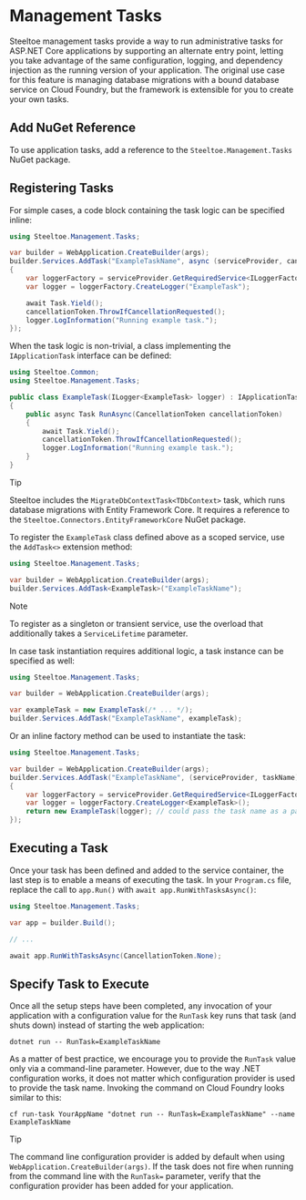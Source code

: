 # Management Tasks

Steeltoe management tasks provide a way to run administrative tasks for ASP.NET Core applications by supporting an alternate entry point, letting you take advantage of the same configuration, logging, and dependency injection as the running version of your application. The original use case for this feature is managing database migrations with a bound database service on Cloud Foundry, but the framework is extensible for you to create your own tasks.

## Add NuGet Reference

To use application tasks, add a reference to the `Steeltoe.Management.Tasks` NuGet package.

## Registering Tasks

For simple cases, a code block containing the task logic can be specified inline:

```csharp
using Steeltoe.Management.Tasks;

var builder = WebApplication.CreateBuilder(args);
builder.Services.AddTask("ExampleTaskName", async (serviceProvider, cancellationToken) =>
{
    var loggerFactory = serviceProvider.GetRequiredService<ILoggerFactory>();
    var logger = loggerFactory.CreateLogger("ExampleTask");

    await Task.Yield();
    cancellationToken.ThrowIfCancellationRequested();
    logger.LogInformation("Running example task.");
});
```

When the task logic is non-trivial, a class implementing the `IApplicationTask` interface can be defined:

```csharp
using Steeltoe.Common;
using Steeltoe.Management.Tasks;

public class ExampleTask(ILogger<ExampleTask> logger) : IApplicationTask
{
    public async Task RunAsync(CancellationToken cancellationToken)
    {
        await Task.Yield();
        cancellationToken.ThrowIfCancellationRequested();
        logger.LogInformation("Running example task.");
    }
}
```

> [!TIP]
> Steeltoe includes the `MigrateDbContextTask<TDbContext>` task, which runs database migrations with Entity Framework Core.
> It requires a reference to the `Steeltoe.Connectors.EntityFrameworkCore` NuGet package.

To register the `ExampleTask` class defined above as a scoped service, use the `AddTask<>` extension method:

```csharp
using Steeltoe.Management.Tasks;

var builder = WebApplication.CreateBuilder(args);
builder.Services.AddTask<ExampleTask>("ExampleTaskName");
```

> [!NOTE]
> To register as a singleton or transient service, use the overload that additionally takes a `ServiceLifetime` parameter.

In case task instantiation requires additional logic, a task instance can be specified as well:

```csharp
using Steeltoe.Management.Tasks;

var builder = WebApplication.CreateBuilder(args);

var exampleTask = new ExampleTask(/* ... */);
builder.Services.AddTask("ExampleTaskName", exampleTask);
```

Or an inline factory method can be used to instantiate the task:

```csharp
using Steeltoe.Management.Tasks;

var builder = WebApplication.CreateBuilder(args);
builder.Services.AddTask("ExampleTaskName", (serviceProvider, taskName) =>
{
    var loggerFactory = serviceProvider.GetRequiredService<ILoggerFactory>();
    var logger = loggerFactory.CreateLogger<ExampleTask>();
    return new ExampleTask(logger); // could pass the task name as a parameter
});
```

## Executing a Task

Once your task has been defined and added to the service container, the last step is to enable a means of executing the task.
In your `Program.cs` file, replace the call to `app.Run()` with `await app.RunWithTasksAsync()`:

```csharp
using Steeltoe.Management.Tasks;

var app = builder.Build();

// ...

await app.RunWithTasksAsync(CancellationToken.None);
```

## Specify Task to Execute

Once all the setup steps have been completed, any invocation of your application with a configuration value for the `RunTask` key
runs that task (and shuts down) instead of starting the web application:

```
dotnet run -- RunTask=ExampleTaskName
```

As a matter of best practice, we encourage you to provide the `RunTask` value only via a command-line parameter.
However, due to the way .NET configuration works, it does not matter which configuration provider is used to provide the task name.
Invoking the command on Cloud Foundry looks similar to this:

```
cf run-task YourAppName "dotnet run -- RunTask=ExampleTaskName" --name ExampleTaskName
```

> [!TIP]
> The command line configuration provider is added by default when using `WebApplication.CreateBuilder(args)`.
> If the task does not fire when running from the command line with the `RunTask=` parameter,
> verify that the configuration provider has been added for your application.

